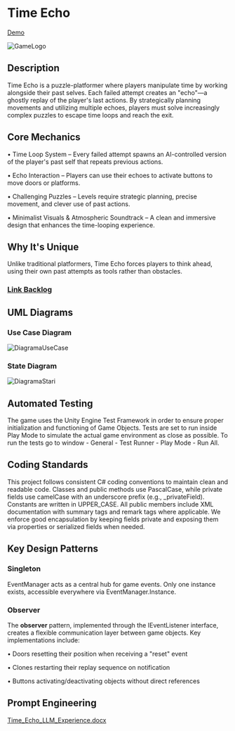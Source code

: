 # Time Echo
[Demo](https://www.youtube.com/watch?v=3ynqDBSGkqQ)

![GameLogo](https://github.com/user-attachments/assets/93bed361-7ed2-495b-b7da-d007431d60b7)

## Description
Time Echo is a puzzle-platformer where players manipulate time by working alongside their past selves. Each failed attempt creates an "echo"—a ghostly replay of the player's last actions. By strategically planning movements and utilizing multiple echoes, players must solve increasingly complex puzzles to escape time loops and reach the exit.

## Core Mechanics
• Time Loop System – Every failed attempt spawns an AI-controlled version of the player's past self that repeats previous actions.

• Echo Interaction – Players can use their echoes to activate buttons to move doors or platforms.

• Challenging Puzzles – Levels require strategic planning, precise movement, and clever use of past actions.

• Minimalist Visuals & Atmospheric Soundtrack – A clean and immersive design that enhances the time-looping experience.

## Why It's Unique
Unlike traditional platformers, Time Echo forces players to think ahead, using their own past attempts as tools rather than obstacles.

### [Link Backlog](https://petrecristian2004.atlassian.net/jira/software/projects/MP/boards/2)

## UML Diagrams
### Use Case Diagram
![DiagramaUseCase](https://github.com/user-attachments/assets/79fb2ea8-70db-433c-8090-557b74e2db97)
### State Diagram
![DiagramaStari](https://github.com/user-attachments/assets/9c8b80a5-b69d-4ba1-b62e-98f11b8731e2)

## Automated Testing
The game uses the Unity Engine Test Framework in order to ensure proper initialization and functioning of Game Objects. Tests are set to run inside Play Mode to simulate the actual game environment as close as possible.
To run the tests go to window - General - Test Runner - Play Mode - Run All.

## Coding Standards
This project follows consistent C# coding conventions to maintain clean and readable code. Classes and public methods use PascalCase, while private fields use camelCase with an underscore prefix (e.g., _privateField). Constants are written in UPPER_CASE. All public members include XML documentation with summary tags and remark tags where applicable.
We enforce good encapsulation by keeping fields private and exposing them via properties or serialized fields when needed.

## Key Design Patterns
### Singleton

EventManager acts as a central hub for game events. Only one instance exists, accessible everywhere via EventManager.Instance.
### Observer

The **observer** pattern, implemented through the IEventListener interface, creates a flexible communication layer between game objects. Key implementations include:

• Doors resetting their position when receiving a "reset" event

• Clones restarting their replay sequence on notification

• Buttons activating/deactivating objects without direct references

## Prompt Engineering
[Time_Echo_LLM_Experience.docx](https://github.com/user-attachments/files/20729004/Time_Echo_LLM_Experience.docx)
